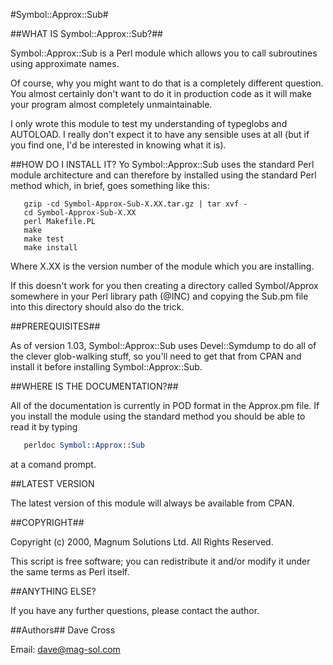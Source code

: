 
#Symbol::Approx::Sub#

##WHAT IS Symbol::Approx::Sub?##

Symbol::Approx::Sub is a Perl module which allows you to call subroutines
using approximate names.

Of course, why you might want to do that is a completely different
question. You almost certainly don't want to do it in production
code as it will make your program almost completely unmaintainable.

I only wrote this module to test my understanding of typeglobs and
AUTOLOAD. I really don't expect it to have any sensible uses at all
(but if you find one, I'd be interested in knowing what it is).

##HOW DO I INSTALL IT?
Yo
Symbol::Approx::Sub uses the standard Perl module architecture and can
therefore by installed using the standard Perl method which, in
brief, goes something like this:

```unix
   gzip -cd Symbol-Approx-Sub-X.XX.tar.gz | tar xvf -
   cd Symbol-Approx-Sub-X.XX
   perl Makefile.PL
   make
   make test
   make install
```

Where X.XX is the version number of the module which you are 
installing.

If this doesn't work for you then creating a directory called 
Symbol/Approx somewhere in your Perl library path (@INC) and copying 
the Sub.pm file into this directory should also do the trick.


##PREREQUISITES##

As of version 1.03, Symbol::Approx::Sub uses Devel::Symdump to do
all of the clever glob-walking stuff, so you'll need to get that from
CPAN and install it before installing Symbol::Approx::Sub.

##WHERE IS THE DOCUMENTATION?##

All of the documentation is currently in POD format in the Approx.pm
file. If you install the module using the standard method you should
be able to read it by typing

```perl
   perldoc Symbol::Approx::Sub
```

at a comand prompt.

##LATEST VERSION

The latest version of this module will always be available from
CPAN.

##COPYRIGHT##

Copyright (c) 2000, Magnum Solutions Ltd.  All Rights Reserved.

This script is free software; you can redistribute it and/or
modify it under the same terms as Perl itself.

##ANYTHING ELSE?

If you have any further questions, please contact the author.

##Authors##
Dave Cross 

Email: dave@mag-sol.com



